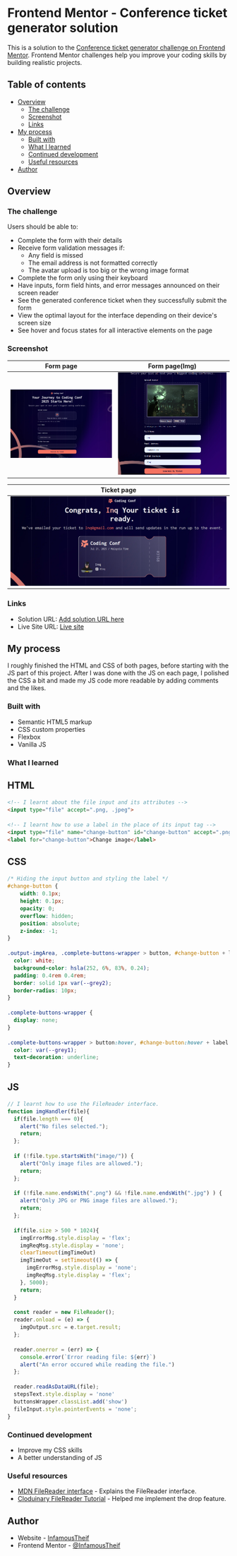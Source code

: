 # Frontend Mentor - Conference ticket generator solution

This is a solution to the [Conference ticket generator challenge on Frontend Mentor](https://www.frontendmentor.io/challenges/conference-ticket-generator-oq5gFIU12w). Frontend Mentor challenges help you improve your coding skills by building realistic projects. 

## Table of contents

- [Overview](#overview)
  - [The challenge](#the-challenge)
  - [Screenshot](#screenshot)
  - [Links](#links)
- [My process](#my-process)
  - [Built with](#built-with)
  - [What I learned](#what-i-learned)
  - [Continued development](#continued-development)
  - [Useful resources](#useful-resources)
- [Author](#author)

## Overview

### The challenge

Users should be able to:

- Complete the form with their details
- Receive form validation messages if:
  - Any field is missed
  - The email address is not formatted correctly
  - The avatar upload is too big or the wrong image format
- Complete the form only using their keyboard
- Have inputs, form field hints, and error messages announced on their screen reader
- See the generated conference ticket when they successfully submit the form
- View the optimal layout for the interface depending on their device's screen size
- See hover and focus states for all interactive elements on the page

### Screenshot

| Form page | Form page(Img) |
| --------- | -------------- |
| ![Form page](/assets/screenshots/form%20page.png) | ![Form page](/assets/screenshots/fom%20page-image.png) |

| Ticket page |
| ----------- |
| ![Form page](/assets/screenshots/ticket%20page.png) |

### Links

- Solution URL: [Add solution URL here](https://your-solution-url.com)
- Live Site URL: [Live site]([https://your-live-site-url.com](https://infamoustheif.github.io/Conference-Ticket-Generator/))

## My process
I roughly finished the HTML and CSS of both pages, before starting with the JS part of this project. After I was done with the JS on each page, I polished the CSS a bit and made my JS code more readable by adding comments and the likes.

### Built with

- Semantic HTML5 markup
- CSS custom properties
- Flexbox
- Vanilla JS


### What I learned

## HTML
```html
<!-- I learnt about the file input and its attributes -->
<input type="file" accept=".png, .jpeg">

<!-- I learnt how to use a label in the place of its input tag -->
<input type="file" name="change-button" id="change-button" accept=".png, .jpg, .jpeg">
<label for="change-button">Change image</label>
```
## CSS
```css
/* Hiding the input button and styling the label */
#change-button {
	width: 0.1px;
	height: 0.1px;
	opacity: 0;
	overflow: hidden;
	position: absolute;
	z-index: -1;
} 

.output-imgArea, .complete-buttons-wrapper > button, #change-button + label {
  color: white;       
  background-color: hsla(252, 6%, 83%, 0.24);
  padding: 0.4rem 0.4rem;
  border: solid 1px var(--grey2);
  border-radius: 10px;
}

.complete-buttons-wrapper {
  display: none;
}

.complete-buttons-wrapper > button:hover, #change-button:hover + label {
  color: var(--grey1);
  text-decoration: underline;
}
```
## JS
```js
// I learnt how to use the FileReader interface.
function imgHandler(file){
  if(file.length === 0){
    alert("No files selected.");
    return;
  };

  if (!file.type.startsWith("image/")) {
    alert("Only image files are allowed.");
    return;
  };

  if (!file.name.endsWith(".png") && !file.name.endsWith(".jpg") ) {
    alert("Only JPG or PNG image files are allowed.");
    return;
  };

  if(file.size > 500 * 1024){
    imgErrorMsg.style.display = 'flex';
    imgReqMsg.style.display = 'none';
    clearTimeout(imgTimeOut)
    imgTimeOut = setTimeout(() => {
      imgErrorMsg.style.display = 'none';
      imgReqMsg.style.display = 'flex';
    }, 5000);
    return;
  }

  const reader = new FileReader();
  reader.onload = (e) => {
    imgOutput.src = e.target.result;
  };

  reader.onerror = (err) => {
    console.error(`Error reading file: ${err}`)
    alert("An error occured while reading the file.")
  };

  reader.readAsDataURL(file);
  stepsText.style.display = 'none'
  buttonsWrapper.classList.add('show')
  fileInput.style.pointerEvents = 'none';
}
```

### Continued development

- Improve my CSS skills
- A better understanding of JS

### Useful resources

- [MDN FileReader interface](https://developer.mozilla.org/en-US/docs/Web/API/FileReader) - 
  Explains the FileReader interface.
- [Cloduinary FileReader Tutorial](https://cloudinary.com/guides/front-end-development/building-an-image-upload-feature-with-javascript) - Helped me implement the drop feature.

## Author

- Website - [InfamousTheif](https://www.your-site.com)
- Frontend Mentor - [@InfamousTheif](https://www.frontendmentor.io/profile/InfamousTheif)
